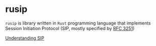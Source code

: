 # rusip

`rusip` is library written in `Rust` programming language 
that implements Session Initiation Protocol (SIP, mostly specified by [RFC 3251](https://tools.ietf.org/html/rfc3261))

[Understanding SIP](docs/understanding_sip.md)
